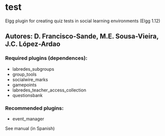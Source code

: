 # test
Elgg plugin for creating quiz tests in social learning environments (Elgg 1.12)
## Autores: D. Francisco-Sande, M.E. Sousa-Vieira, J.C. López-Ardao
### Required plugins (dependences): 
- labredes_subgroups
- group_tools
- socialwire_marks
- gamepoints
- labredes_teacher_access_collection
- questionsbank

### Recommended plugins:
- event_manager

See manual (in Spanish)
